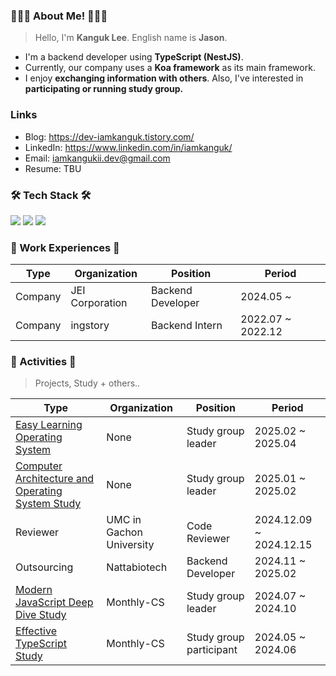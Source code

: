 ### 👨🏻‍💻 About Me! 👨🏻‍💻
> Hello, I'm **Kanguk Lee**. English name is **Jason**.
- I'm a backend developer using **TypeScript (NestJS)**.
- Currently, our company uses a **Koa framework** as its main framework.
- I enjoy **exchanging information with others**. Also, I've interested in **participating or running study group.**

### Links

- Blog: https://dev-iamkanguk.tistory.com/
- LinkedIn: https://www.linkedin.com/in/iamkanguk/
- Email: iamkangukii.dev@gmail.com
- Resume: TBU

### 🛠️ Tech Stack 🛠️

<img src="https://img.shields.io/badge/JavaScript-F7DF1E?style=flat-square&logo=JavaScript-F7DF1E&logoColor=white"/> <img src="https://img.shields.io/badge/TypeScript-3178C6?style=flat-square&logo=TypeScript-3178C6&logoColor=white"/> <img src="https://img.shields.io/badge/NestJS-E0234E?style=flat-square&logo=NestJS-E0234E&logoColor=white"/>

### 💼 Work Experiences 💼

|Type|Organization|Position|Period|
|------|---|---|---|
|Company|JEI Corporation|Backend Developer|2024.05 ~|
|Company|ingstory|Backend Intern|2022.07 ~ 2022.12|

### 📔 Activities 📔
> Projects, Study + others..

|Type|Organization|Position|Period|
|------|---|---|---|
|[Easy Learning Operating System](https://github.com/hello-cs-study/easy-learn-operating-system)| None | Study group leader | 2025.02 ~ 2025.04 |
|[Computer Architecture and Operating System Study](https://github.com/hello-cs-study/computer-architecture-and-operating-system)| None | Study group leader | 2025.01 ~ 2025.02 |
|Reviewer|UMC in Gachon University|Code Reviewer|2024.12.09 ~ 2024.12.15|
|Outsourcing|Nattabiotech|Backend Developer|2024.11 ~ 2025.02|
|[Modern JavaScript Deep Dive Study](https://inblog.ai/monthly-cs/22772)|Monthly-CS|Study group leader|2024.07 ~ 2024.10|
|[Effective TypeScript Study](https://inblog.ai/monthly-cs/16887)|Monthly-CS|Study group participant|2024.05 ~ 2024.06|
